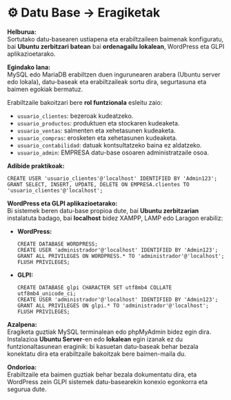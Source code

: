 # ⚙️ Datu Base → Eragiketak

**Helburua:**\
Sortutako datu-basearen ustiapena eta erabiltzaileen baimenak konfiguratu, bai **Ubuntu zerbitzari batean** bai **ordenagailu lokalean**, WordPress eta GLPI aplikazioetarako.

**Egindako lana:**\
MySQL edo MariaDB erabiltzen duen ingurunearen arabera (Ubuntu server edo lokala), datu-baseak eta erabiltzaileak sortu dira, segurtasuna eta baimen egokiak bermatuz.

Erabiltzaile bakoitzari bere **rol funtzionala** esleitu zaio:

* `usuario_clientes`: bezeroak kudeatzeko.
* `usuario_productos`: produktuen eta stockaren kudeaketa.
* `usuario_ventas`: salmenten eta xehetasunen kudeaketa.
* `usuario_compras`: erosketen eta xehetasunen kudeaketa.
* `usuario_contabilidad`: datuak kontsultatzeko baina ez aldatzeko.
* `usuario_admin`: EMPRESA datu-base osoaren administratzaile osoa.

**Adibide praktikoak:**

```
CREATE USER 'usuario_clientes'@'localhost' IDENTIFIED BY 'Admin123';
GRANT SELECT, INSERT, UPDATE, DELETE ON EMPRESA.clientes TO 'usuario_clientes'@'localhost';
```

**WordPress eta GLPI aplikazioetarako:**\
Bi sistemek beren datu-base propioa dute, bai **Ubuntu zerbitzarian** instalatuta badago, bai **localhost** bidez XAMPP, LAMP edo Laragon erabiliz:

*   **WordPress:**

    ```
    CREATE DATABASE WORDPRESS;
    CREATE USER 'administrador'@'localhost' IDENTIFIED BY 'Admin123';
    GRANT ALL PRIVILEGES ON WORDPRESS.* TO 'administrador'@'localhost';
    FLUSH PRIVILEGES;
    ```
*   **GLPI:**

    ```
    CREATE DATABASE glpi CHARACTER SET utf8mb4 COLLATE utf8mb4_unicode_ci;
    CREATE USER 'administrador'@'localhost' IDENTIFIED BY 'Admin123';
    GRANT ALL PRIVILEGES ON glpi.* TO 'administrador'@'localhost';
    FLUSH PRIVILEGES;
    ```

**Azalpena:**\
Eragiketa guztiak MySQL terminalean edo phpMyAdmin bidez egin dira.\
Instalazioa **Ubuntu Server**-en edo **lokalean** egin izanak ez du funtzionaltasunean eraginik: bi kasuetan datu-baseak behar bezala konektatu dira eta erabiltzaile bakoitzak bere baimen-maila du.

**Ondorioa:**\
Erabiltzaile eta baimen guztiak behar bezala dokumentatu dira, eta WordPress zein GLPI sistemek datu-basearekin konexio egonkorra eta segurua dute.
